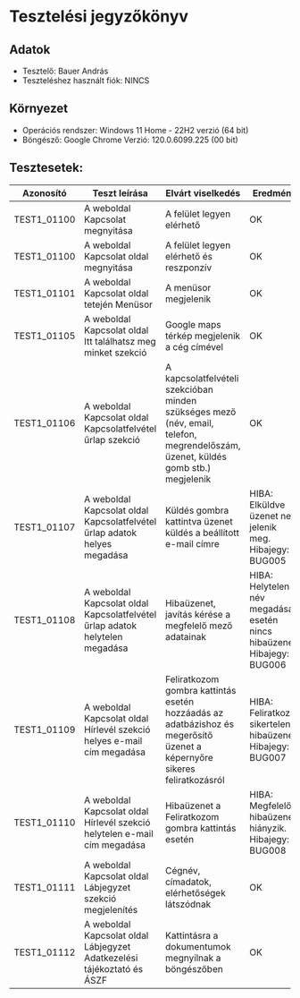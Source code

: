 # Tesztelési jegyzőkönyv

## Adatok

- Tesztelő: Bauer András
- Teszteléshez használt fiók: NINCS

## Környezet

- Operációs rendszer: Windows 11 Home - 22H2 verzió (64 bit) 
- Böngésző: Google Chrome Verzió: 120.0.6099.225 (00 bit)

## Tesztesetek:

| Azonosító | Teszt leírása | Elvárt viselkedés | Eredmény |
|-----------|---------------|-------------------|----------|
| TEST1_01100 | A weboldal Kapcsolat megnyitása | A felület legyen elérhető | OK  |
| TEST1_01100 | A weboldal Kapcsolat oldal megnyitása | A felület legyen elérhető és reszponzív | OK |
| TEST1_01101 | A weboldal Kapcsolat oldal tetején Menüsor | A menüsor megjelenik | OK |
| TEST1_01105 | A weboldal Kapcsolat oldal Itt találhatsz meg minket szekció | Google maps térkép megjelenik a cég címével | OK |
| TEST1_01106 | A weboldal Kapcsolat oldal Kapcsolatfelvétel űrlap szekció |A kapcsolatfelvételi szekcióban minden szükséges mező (név, email, telefon, megrendelőszám, üzenet, küldés gomb stb.) megjelenik | OK |
| TEST1_01107 | A weboldal Kapcsolat oldal Kapcsolatfelvétel űrlap adatok helyes megadása | Küldés gombra kattintva üzenet küldés a beállított e-mail címre | HIBA: Elküldve üzenet nem jelenik meg. Hibajegy: BUG005 |
| TEST1_01108 | A weboldal Kapcsolat oldal Kapcsolatfelvétel űrlap adatok helytelen megadása | Hibaüzenet, javítás kérése a megfelelő mező adatainak | HIBA: Helytelen név megadása esetén nincs hibaüzenet. Hibajegy: BUG006  |
| TEST1_01109 | A weboldal Kapcsolat oldal Hírlevél szekció helyes e-mail cím megadása | Feliratkozom gombra kattintás esetén hozzáadás az adatbázishoz és megerősítő üzenet a képernyőre sikeres feliratkozásról | HIBA: Feliratkozás sikertelen, hibaüzenet. Hibajegy: BUG007 |
| TEST1_01110 | A weboldal Kapcsolat oldal Hírlevél szekció helytelen e-mail cím megadása | Hibaüzenet a Feliratkozom gombra kattintás esetén | HIBA: Megfelelő hibaüzenet hiányzik. Hibajegy: BUG008 |
| TEST1_01111 | A weboldal Kapcsolat oldal Lábjegyzet szekció megjelenítés | Cégnév, címadatok, elérhetőségek látszódnak | OK |
| TEST1_01112 | A weboldal Kapcsolat oldal Lábjegyzet Adatkezelési tájékoztató és ÁSZF | Kattintásra a dokumentumok megnyílnak a böngészőben | OK |